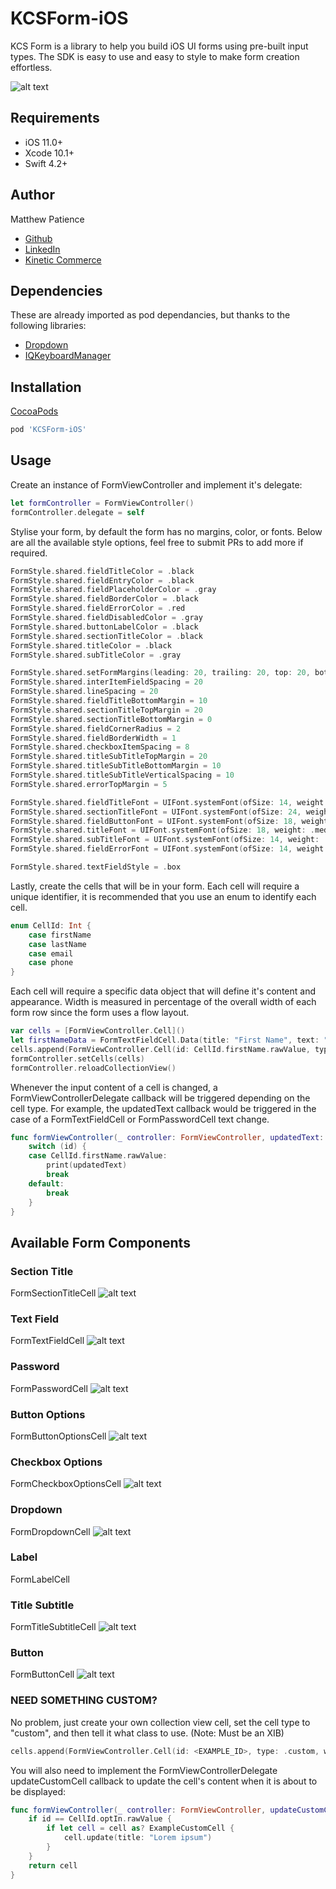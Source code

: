 # KCSForm-iOS

KCS Form is a library to help you build iOS UI forms using pre-built input types. The SDK is easy to use and easy to style to make form creation effortless.

![alt text](https://github.com/KineticCafe/KCSForm-iOS/raw/master/src/Component-Images/kcs-forms-preview.png "FormViewController")

## Requirements

- iOS 11.0+
- Xcode 10.1+
- Swift 4.2+

## Author

Matthew Patience
- [Github](https://github.com/MatthewPatience)
- [LinkedIn](https://www.linkedin.com/in/matthewpatience/)
- [Kinetic Commerce](https://kineticcommerce.com/)

## Dependencies

These are already imported as pod dependancies, but thanks to the following libraries:

- [Dropdown](https://github.com/AssistoLab/DropDown)
- [IQKeyboardManager](https://github.com/hackiftekhar/IQKeyboardManager)

## Installation

[CocoaPods](https://cocoapods.org)

```ruby
pod 'KCSForm-iOS'
```

## Usage

Create an instance of FormViewController and implement it's delegate:

```swift
let formController = FormViewController()
formController.delegate = self
```

Stylise your form, by default the form has no margins, color, or fonts. Below are all the available style options, feel free to submit PRs to add more if required.

```swift
FormStyle.shared.fieldTitleColor = .black
FormStyle.shared.fieldEntryColor = .black
FormStyle.shared.fieldPlaceholderColor = .gray
FormStyle.shared.fieldBorderColor = .black
FormStyle.shared.fieldErrorColor = .red
FormStyle.shared.fieldDisabledColor = .gray
FormStyle.shared.buttonLabelColor = .black
FormStyle.shared.sectionTitleColor = .black
FormStyle.shared.titleColor = .black
FormStyle.shared.subTitleColor = .gray

FormStyle.shared.setFormMargins(leading: 20, trailing: 20, top: 20, bottom: 20)
FormStyle.shared.interItemFieldSpacing = 20
FormStyle.shared.lineSpacing = 20
FormStyle.shared.fieldTitleBottomMargin = 10
FormStyle.shared.sectionTitleTopMargin = 20
FormStyle.shared.sectionTitleBottomMargin = 0
FormStyle.shared.fieldCornerRadius = 2
FormStyle.shared.fieldBorderWidth = 1
FormStyle.shared.checkboxItemSpacing = 8
FormStyle.shared.titleSubTitleTopMargin = 20
FormStyle.shared.titleSubTitleBottomMargin = 10
FormStyle.shared.titleSubTitleVerticalSpacing = 10
FormStyle.shared.errorTopMargin = 5

FormStyle.shared.fieldTitleFont = UIFont.systemFont(ofSize: 14, weight: .medium)
FormStyle.shared.sectionTitleFont = UIFont.systemFont(ofSize: 24, weight: .bold)
FormStyle.shared.fieldButtonFont = UIFont.systemFont(ofSize: 18, weight: .bold)
FormStyle.shared.titleFont = UIFont.systemFont(ofSize: 18, weight: .medium)
FormStyle.shared.subTitleFont = UIFont.systemFont(ofSize: 14, weight: .regular)
FormStyle.shared.fieldErrorFont = UIFont.systemFont(ofSize: 14, weight: .regular)

FormStyle.shared.textFieldStyle = .box
```

Lastly, create the cells that will be in your form. Each cell will require a unique identifier, it is recommended that you use an enum to identify each cell.

```swift
enum CellId: Int {
    case firstName
    case lastName
    case email
    case phone
}
```

Each cell will require a specific data object that will define it's content and appearance. Width is measured in percentage of the overall width of each form row since the form uses a flow layout.

```swift
var cells = [FormViewController.Cell]()
let firstNameData = FormTextFieldCell.Data(title: "First Name", text: "", placeholder: "John", keyboardType: .default, returnKeyType: .next, formattingPattern: nil, capitalizationType: .words, isEditable: true, errorText: "Error!!!"))
cells.append(FormViewController.Cell(id: CellId.firstName.rawValue, type: .text, widthPercentage: 0.5, data: firstNameData)
formController.setCells(cells)
formController.reloadCollectionView()
```

Whenever the input content of a cell is changed, a FormViewControllerDelegate callback will be triggered depending on the cell type. For example, the updatedText callback would be triggered in the case of a FormTextFieldCell or FormPasswordCell text change.

```swift
func formViewController(_ controller: FormViewController, updatedText: String?, forCellId id: Int) {
    switch (id) {
    case CellId.firstName.rawValue:
        print(updatedText)
        break
    default:
        break
    }
}
```

## Available Form Components

### Section Title

FormSectionTitleCell
![alt text](https://github.com/KineticCafe/KCSForm-iOS/raw/master/Component-Images/kcs-forms-preview.png "Section Title")

### Text Field

FormTextFieldCell
![alt text](https://github.com/KineticCafe/KCSForm-iOS/raw/master/Component-Images/text-field.png "Text Field")

### Password

FormPasswordCell
![alt text](https://github.com/KineticCafe/KCSForm-iOS/raw/master/Component-Images/password.png "Password")

### Button Options

FormButtonOptionsCell
![alt text](https://github.com/KineticCafe/KCSForm-iOS/raw/master/Component-Images/button-options.png "Button Options")

### Checkbox Options

FormCheckboxOptionsCell
![alt text](https://github.com/KineticCafe/KCSForm-iOS/raw/master/Component-Images/checkbox-options.png "Checkbox Options")

### Dropdown

FormDropdownCell
![alt text](https://github.com/KineticCafe/KCSForm-iOS/raw/master/Component-Images/dropdown.png "Dropdown")

### Label

FormLabelCell

### Title Subtitle

FormTitleSubtitleCell
![alt text](https://github.com/KineticCafe/KCSForm-iOS/raw/master/Component-Images/title-subtitle.png "Title Subtitle")

### Button

FormButtonCell
![alt text](https://github.com/KineticCafe/KCSForm-iOS/raw/master/Component-Images/button.png "Button")

### NEED SOMETHING CUSTOM?

No problem, just create your own collection view cell, set the cell type to "custom", and then tell it what class to use. (Note: Must be an XIB)

```swift
cells.append(FormViewController.Cell(id: <EXAMPLE_ID>, type: .custom, widthPercentage: 1.0, data: nil, customCell: ExampleCustomCell.self))
```

You will also need to implement the FormViewControllerDelegate updateCustomCell callback to update the cell's content when it is about to be displayed:

```swift
func formViewController(_ controller: FormViewController, updateCustomCell cell: UICollectionViewCell, forCellId id: Int) -> UICollectionViewCell {
    if id == CellId.optIn.rawValue {
        if let cell = cell as? ExampleCustomCell {
            cell.update(title: "Lorem ipsum")
        }
    }
    return cell
}
```
